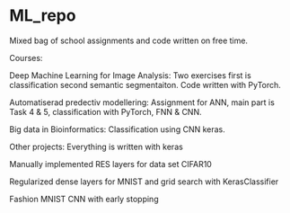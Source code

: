 # ML_repo

Mixed bag of school assignments and code written on free time.

Courses:

Deep Machine Learning for Image Analysis:
Two exercises first is classification second semantic segmentaiton.
Code written with PyTorch.

Automatiserad predectiv modellering:
Assignment for ANN, main part is Task 4 & 5, classification with PyTorch, FNN & CNN.

Big data in Bioinformatics:
Classification using CNN keras.

Other projects: Everything is written with keras

Manually implemented RES layers for data set CIFAR10

Regularized dense layers for MNIST and grid search with KerasClassifier

Fashion MNIST CNN with early stopping
